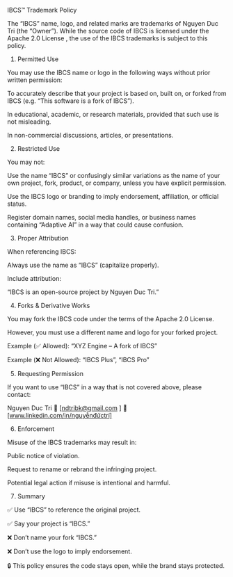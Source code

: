 IBCS™ Trademark Policy

The “IBCS” name, logo, and related marks are trademarks of Nguyen Duc Tri (the “Owner”).
While the source code of IBCS is licensed under the Apache 2.0 License
, the use of the IBCS trademarks is subject to this policy.

1. Permitted Use

You may use the IBCS name or logo in the following ways without prior written permission:

To accurately describe that your project is based on, built on, or forked from IBCS (e.g. “This software is a fork of IBCS”).

In educational, academic, or research materials, provided that such use is not misleading.

In non-commercial discussions, articles, or presentations.

2. Restricted Use

You may not:

Use the name “IBCS” or confusingly similar variations as the name of your own project, fork, product, or company, unless you have explicit permission.

Use the IBCS logo or branding to imply endorsement, affiliation, or official status.

Register domain names, social media handles, or business names containing “Adaptive AI” in a way that could cause confusion.

3. Proper Attribution

When referencing IBCS:

Always use the name as “IBCS” (capitalize properly).

Include attribution:

“IBCS is an open-source project by Nguyen Duc Tri.”

4. Forks & Derivative Works

You may fork the IBCS code under the terms of the Apache 2.0 License.

However, you must use a different name and logo for your forked project.

Example (✅ Allowed): “XYZ Engine – A fork of IBCS”

Example (❌ Not Allowed): “IBCS Plus”, “IBCS Pro”

5. Requesting Permission

If you want to use “IBCS” in a way that is not covered above, please contact:

Nguyen Duc Tri
📧 [ndtribk@gmail.com
]
📄 [www.linkedin.com/in/nguyễnđứctrí]

6. Enforcement

Misuse of the IBCS trademarks may result in:

Public notice of violation.

Request to rename or rebrand the infringing project.

Potential legal action if misuse is intentional and harmful.

7. Summary

✅ Use “IBCS” to reference the original project.

✅ Say your project is “IBCS.”

❌ Don’t name your fork “IBCS.”

❌ Don’t use the logo to imply endorsement.

🔒 This policy ensures the code stays open, while the brand stays protected.

